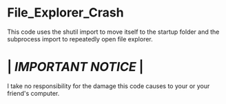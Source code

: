# File_Explorer_Crash
This code uses the shutil import to move itself to the startup folder and the subprocess import to repeatedly open file explorer.

# | _IMPORTANT NOTICE_ |
I take no responsibility for the damage this code causes to your or your friend's computer.
